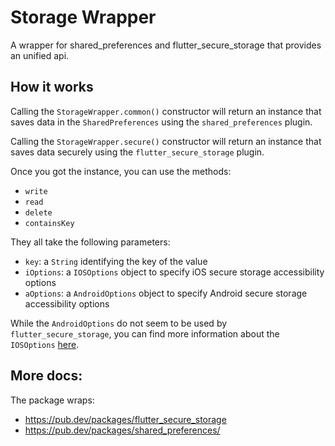 # Storage Wrapper

A wrapper for shared_preferences and flutter_secure_storage that provides an unified api.

## How it works
Calling the `StorageWrapper.common()` constructor will return an instance that saves data in the `SharedPreferences` using the `shared_preferences` plugin.

Calling the `StorageWrapper.secure()` constructor will return an instance that saves data securely using the `flutter_secure_storage` plugin.

Once you got the instance, you can use the methods:
* `write`
* `read`
* `delete`
* `containsKey`

They all take the following parameters:
* `key`: a `String` identifying the key of the value
* `iOptions`: a `IOSOptions` object to specify iOS secure storage accessibility options
* `aOptions`: a `AndroidOptions` object to specify Android secure storage accessibility options

While the `AndroidOptions` do not seem to be used by `flutter_secure_storage`, you can find more information about the `IOSOptions` [here](https://github.com/mogol/flutter_secure_storage/blob/f99c4efbff499a80ad9de08d227d766f832f825a/lib/flutter_secure_storage.dart#L118).

## More docs:
The package wraps:
* https://pub.dev/packages/flutter_secure_storage
* https://pub.dev/packages/shared_preferences/